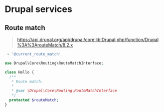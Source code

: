 # Drupal services

## Route match

 > https://api.drupal.org/api/drupal/core!lib!Drupal.php/function/Drupal%3A%3ArouteMatch/8.2.x

```yaml
 - '@current_route_match'
```

```php
use Drupal\Core\Routing\RouteMatchInterface;

class Hello {
  /**
   * Route match.
   *
   * @var \Drupal\Core\Routing\RouteMatchInterface
   */
  protected $routeMatch;
}
```
